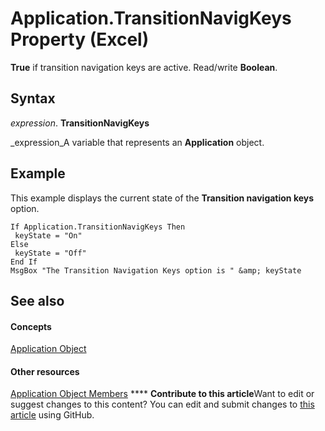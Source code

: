 
# Application.TransitionNavigKeys Property (Excel)

 **True** if transition navigation keys are active. Read/write **Boolean**.


## Syntax

 _expression_. **TransitionNavigKeys**

 _expression_A variable that represents an  **Application** object.


## Example

This example displays the current state of the  **Transition navigation keys** option.


```
If Application.TransitionNavigKeys Then 
 keyState = "On" 
Else 
 keyState = "Off" 
End If 
MsgBox "The Transition Navigation Keys option is " &amp; keyState
```


## See also


#### Concepts


 [Application Object](19b73597-5cf9-4f56-8227-b5211f657f6f.md)
#### Other resources


 [Application Object Members](4cb9ca42-8d07-cc9c-2d80-4eb9a5921e1e.md)
****   **Contribute to this article**Want to edit or suggest changes to this content? You can edit and submit changes to  [this article](https://github.com/jhershey00/VBA_Excel_Test/OpenXMLCon/articles/261afa51-44f7-4527-9145-b542cc68d812.md) using GitHub.

